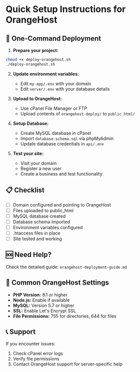 # Quick Setup Instructions for OrangeHost

## 🚀 One-Command Deployment

1. **Prepare your project:**
```bash
chmod +x deploy-orangehost.sh
./deploy-orangehost.sh
```

2. **Update environment variables:**
   - Edit `my-app/.env` with your domain
   - Edit `server/.env` with your database details

3. **Upload to OrangeHost:**
   - Use cPanel File Manager or FTP
   - Upload contents of `orangehost-deploy/` to `public_html/`

4. **Setup Database:**
   - Create MySQL database in cPanel
   - Import `database-schema.sql` via phpMyAdmin
   - Update database credentials in `api/.env`

5. **Test your site:**
   - Visit your domain
   - Register a new user
   - Create a business and test functionality

## 📋 Checklist

- [ ] Domain configured and pointing to OrangeHost
- [ ] Files uploaded to public_html
- [ ] MySQL database created
- [ ] Database schema imported
- [ ] Environment variables configured
- [ ] .htaccess files in place
- [ ] Site tested and working

## 🆘 Need Help?

Check the detailed guide: `orangehost-deployment-guide.md`

## 🔧 Common OrangeHost Settings

- **PHP Version:** 8.1 or higher
- **Node.js:** Enable if available
- **MySQL:** Version 5.7 or higher
- **SSL:** Enable Let's Encrypt SSL
- **File Permissions:** 755 for directories, 644 for files

## 📞 Support

If you encounter issues:
1. Check cPanel error logs
2. Verify file permissions
3. Contact OrangeHost support for server-specific help